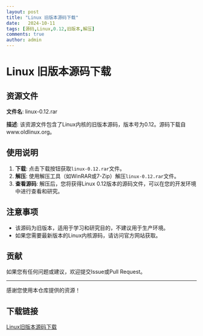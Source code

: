 ```yaml
---
layout: post
title: "Linux 旧版本源码下载"
date:   2024-10-11
tags: [源码,Linux,0.12,旧版本,解压]
comments: true
author: admin
---
```

# Linux 旧版本源码下载

## 资源文件

**文件名**: linux-0.12.rar

**描述**: 该资源文件包含了Linux内核的旧版本源码，版本号为0.12。源码下载自www.oldlinux.org。

## 使用说明

1. **下载**: 点击下载按钮获取`linux-0.12.rar`文件。
2. **解压**: 使用解压工具（如WinRAR或7-Zip）解压`linux-0.12.rar`文件。
3. **查看源码**: 解压后，您将获得Linux 0.12版本的源码文件，可以在您的开发环境中进行查看和研究。

## 注意事项

- 该源码为旧版本，适用于学习和研究目的，不建议用于生产环境。
- 如果您需要最新版本的Linux内核源码，请访问官方网站获取。

## 贡献

如果您有任何问题或建议，欢迎提交Issue或Pull Request。

---

感谢您使用本仓库提供的资源！

## 下载链接

[Linux旧版本源码下载](https://pan.quark.cn/s/8037e82f921a)